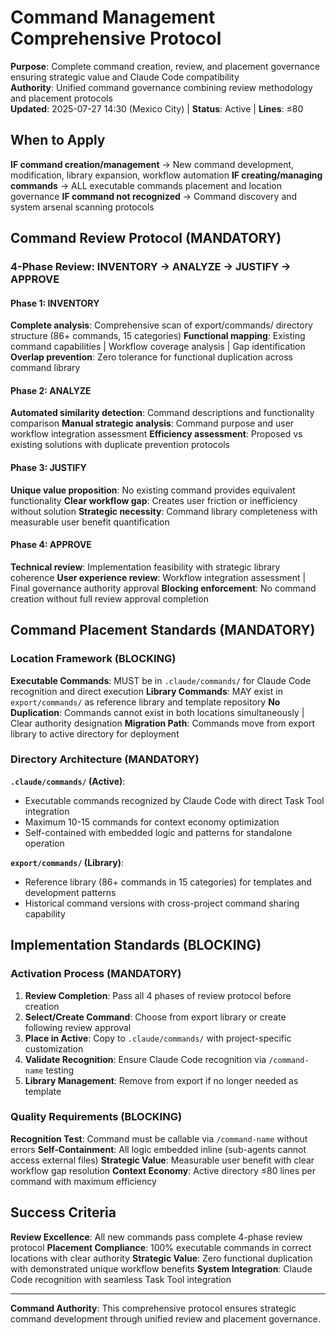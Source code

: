 # Command Management Comprehensive Protocol

**Purpose**: Complete command creation, review, and placement governance ensuring strategic value and Claude Code compatibility  
**Authority**: Unified command governance combining review methodology and placement protocols  
**Updated**: 2025-07-27 14:30 (Mexico City) | **Status**: Active | **Lines**: ≤80

## When to Apply
**IF command creation/management** → New command development, modification, library expansion, workflow automation
**IF creating/managing commands** → ALL executable commands placement and location governance
**IF command not recognized** → Command discovery and system arsenal scanning protocols

## Command Review Protocol (MANDATORY)

### 4-Phase Review: INVENTORY → ANALYZE → JUSTIFY → APPROVE
#### Phase 1: INVENTORY
**Complete analysis**: Comprehensive scan of export/commands/ directory structure (86+ commands, 15 categories)
**Functional mapping**: Existing command capabilities | Workflow coverage analysis | Gap identification
**Overlap prevention**: Zero tolerance for functional duplication across command library

#### Phase 2: ANALYZE  
**Automated similarity detection**: Command descriptions and functionality comparison
**Manual strategic analysis**: Command purpose and user workflow integration assessment
**Efficiency assessment**: Proposed vs existing solutions with duplicate prevention protocols

#### Phase 3: JUSTIFY
**Unique value proposition**: No existing command provides equivalent functionality
**Clear workflow gap**: Creates user friction or inefficiency without solution
**Strategic necessity**: Command library completeness with measurable user benefit quantification

#### Phase 4: APPROVE
**Technical review**: Implementation feasibility with strategic library coherence
**User experience review**: Workflow integration assessment | Final governance authority approval
**Blocking enforcement**: No command creation without full review approval completion

## Command Placement Standards (MANDATORY)

### Location Framework (BLOCKING)
**Executable Commands**: MUST be in `.claude/commands/` for Claude Code recognition and direct execution
**Library Commands**: MAY exist in `export/commands/` as reference library and template repository
**No Duplication**: Commands cannot exist in both locations simultaneously | Clear authority designation
**Migration Path**: Commands move from export library to active directory for deployment

### Directory Architecture (MANDATORY)
**`.claude/commands/` (Active)**:
- Executable commands recognized by Claude Code with direct Task Tool integration
- Maximum 10-15 commands for context economy optimization
- Self-contained with embedded logic and patterns for standalone operation

**`export/commands/` (Library)**:
- Reference library (86+ commands in 15 categories) for templates and development patterns
- Historical command versions with cross-project command sharing capability

## Implementation Standards (BLOCKING)

### Activation Process (MANDATORY)
1. **Review Completion**: Pass all 4 phases of review protocol before creation
2. **Select/Create Command**: Choose from export library or create following review approval
3. **Place in Active**: Copy to `.claude/commands/` with project-specific customization
4. **Validate Recognition**: Ensure Claude Code recognition via `/command-name` testing
5. **Library Management**: Remove from export if no longer needed as template

### Quality Requirements (BLOCKING)
**Recognition Test**: Command must be callable via `/command-name` without errors
**Self-Containment**: All logic embedded inline (sub-agents cannot access external files)
**Strategic Value**: Measurable user benefit with clear workflow gap resolution
**Context Economy**: Active directory ≤80 lines per command with maximum efficiency

## Success Criteria
**Review Excellence**: All new commands pass complete 4-phase review protocol
**Placement Compliance**: 100% executable commands in correct locations with clear authority
**Strategic Value**: Zero functional duplication with demonstrated unique workflow benefits
**System Integration**: Claude Code recognition with seamless Task Tool integration

---

**Command Authority**: This comprehensive protocol ensures strategic command development through unified review and placement governance.